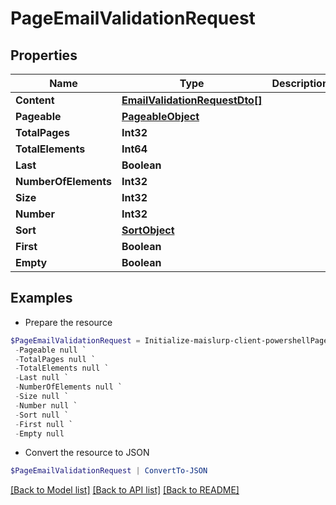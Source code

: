 # PageEmailValidationRequest
## Properties

Name | Type | Description | Notes
------------ | ------------- | ------------- | -------------
**Content** | [**EmailValidationRequestDto[]**](EmailValidationRequestDto) |  | [optional] 
**Pageable** | [**PageableObject**](PageableObject) |  | [optional] 
**TotalPages** | **Int32** |  | 
**TotalElements** | **Int64** |  | 
**Last** | **Boolean** |  | [optional] 
**NumberOfElements** | **Int32** |  | [optional] 
**Size** | **Int32** |  | [optional] 
**Number** | **Int32** |  | [optional] 
**Sort** | [**SortObject**](SortObject) |  | [optional] 
**First** | **Boolean** |  | [optional] 
**Empty** | **Boolean** |  | [optional] 

## Examples

- Prepare the resource
```powershell
$PageEmailValidationRequest = Initialize-maislurp-client-powershellPageEmailValidationRequest  -Content null `
 -Pageable null `
 -TotalPages null `
 -TotalElements null `
 -Last null `
 -NumberOfElements null `
 -Size null `
 -Number null `
 -Sort null `
 -First null `
 -Empty null
```

- Convert the resource to JSON
```powershell
$PageEmailValidationRequest | ConvertTo-JSON
```

[[Back to Model list]](../README#documentation-for-models) [[Back to API list]](../README#documentation-for-api-endpoints) [[Back to README]](../README)

